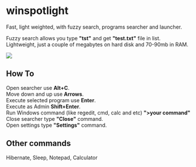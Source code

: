 # winspotlight
Fast, light weighted, with fuzzy search, programs searcher and launcher.

Fuzzy search allows you type **"tst"** and get **"test.txt"** file in list.  
Lightweight, just a couple of megabytes on hard disk and 70-90mb in RAM.  

![](GitHubDocumentation/preview.gif)


## How To
Open searcher use **Alt+C**.  
Move down and up use **Arrows**.  
Execute selected program use **Enter**.  
Execute as Admin **Shift+Enter**.  
Run Windows command (like regedit, cmd, calc and etc) **">your command"**
Close searcher type **"Close"** command.  
Open settings type **"Settings"** command.  

## Other commands
Hibernate, Sleep, Notepad, Calculator